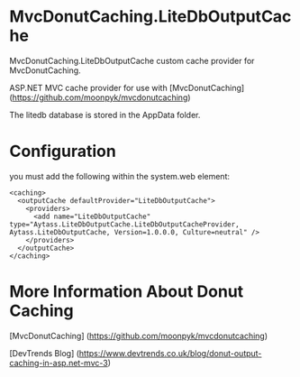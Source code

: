 MvcDonutCaching.LiteDbOutputCache
==================================

MvcDonutCaching.LiteDbOutputCache custom cache provider for MvcDonutCaching.

ASP.NET MVC cache provider for use with [MvcDonutCaching] (https://github.com/moonpyk/mvcdonutcaching) 

The litedb database is stored in the AppData folder.


Configuration
==================================
you must add the following within the system.web element:

    <caching>
      <outputCache defaultProvider="LiteDbOutputCache">
        <providers>
          <add name="LiteDbOutputCache" type="Aytass.LiteDbOutputCache.LiteDbOutputCacheProvider, Aytass.LiteDbOutputCache, Version=1.0.0.0, Culture=neutral" />
        </providers>
      </outputCache>
    </caching>

 
More Information About Donut Caching
==================================
[MvcDonutCaching] (https://github.com/moonpyk/mvcdonutcaching) 

[DevTrends Blog] (https://www.devtrends.co.uk/blog/donut-output-caching-in-asp.net-mvc-3)
